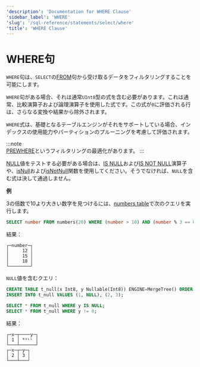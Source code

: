 ```yaml
---
'description': 'Documentation for WHERE Clause'
'sidebar_label': 'WHERE'
'slug': '/sql-reference/statements/select/where'
'title': 'WHERE Clause'
---
```





# WHERE句

`WHERE`句は、`SELECT`の[FROM](../../../sql-reference/statements/select/from.md)句から受け取るデータをフィルタリングすることを可能にします。

`WHERE`句がある場合、それは通常`UInt8`型の式を含む必要があります。これは通常、比較演算子および論理演算子を使用した式です。この式が`0`に評価される行は、さらなる変換や結果から除外されます。

`WHERE`式は、基礎となるテーブルエンジンがそれをサポートしている場合、インデックスの使用能力やパーティションのプルーニングを考慮して評価されます。

:::note    
[PREWHERE](../../../sql-reference/statements/select/prewhere.md)というフィルタリングの最適化があります。
:::

[NULL](/sql-reference/syntax#null)値をテストする必要がある場合は、[IS NULL](/sql-reference/operators#is_null)および[IS NOT NULL](/sql-reference/operators#is_not_null)演算子や、[isNull](../../../sql-reference/functions/functions-for-nulls.md#isnull)および[isNotNull](../../../sql-reference/functions/functions-for-nulls.md#isnotnull)関数を使用してください。そうでなければ、`NULL`を含む式は決して通過しません。

**例**

3の倍数で10より大きい数字を見つけるには、[numbers table](../../../sql-reference/table-functions/numbers.md)で次のクエリを実行します。

```sql
SELECT number FROM numbers(20) WHERE (number > 10) AND (number % 3 == 0);
```

結果：

```text
┌─number─┐
│     12 │
│     15 │
│     18 │
└────────┘
```

`NULL`値を含むクエリ：

```sql
CREATE TABLE t_null(x Int8, y Nullable(Int8)) ENGINE=MergeTree() ORDER BY x;
INSERT INTO t_null VALUES (1, NULL), (2, 3);

SELECT * FROM t_null WHERE y IS NULL;
SELECT * FROM t_null WHERE y != 0;
```

結果：

```text
┌─x─┬────y─┐
│ 1 │ ᴺᵁᴸᴸ │
└───┴──────┘
┌─x─┬─y─┐
│ 2 │ 3 │
└───┴───┘
```
